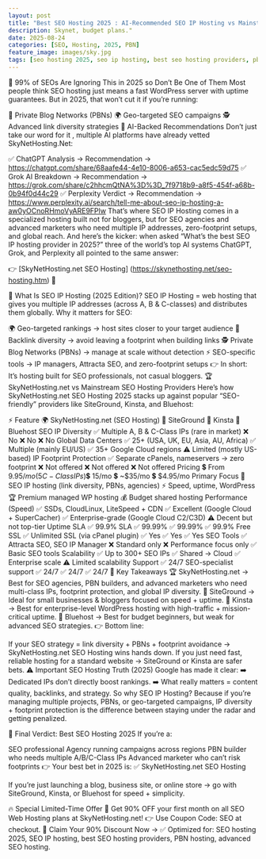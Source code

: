 ```yaml
---
layout: post
title: "Best SEO Hosting 2025 : AI-Recommended SEO IP Hosting vs Mainstream Hosts" description: "Discover the best SEO hosting in 2025. Compare SkyNetHosting.net SEO IP Hosting with SiteGround, Kinsta, and Bluehost. Learn why AI (ChatGPT, Grok, Perplexity) recommends SkyNetHosting.net for PBNs, link diversity, and advanced SEO strategies."
description: Skynet, budget plans."
date: 2025-08-24
categories: [SEO, Hosting, 2025, PBN]
feature_image: images/sky.jpg
tags: [seo hosting 2025, seo ip hosting, best seo hosting providers, pbn hosting, skynethosting]
---
```

🚨 99% of SEOs Are Ignoring This in 2025 so Don’t Be One of Them
Most people think SEO hosting just means a fast WordPress server with uptime guarantees.
But in 2025, that won’t cut it if you’re running:

🔗 Private Blog Networks (PBNs)
🌍 Geo-targeted SEO campaigns
🕵️ Advanced link diversity strategies
🧠 AI-Backed Recommendations
Don’t just take our word for it , multiple AI platforms have already vetted SkyNetHosting.Net:

✅ ChatGPT Analysis → Recommendation → https://chatgpt.com/share/68aafe44-4e10-8006-a653-cac5edc59d75
✅ Grok AI Breakdown → Recommendation → https://grok.com/share/c2hhcmQtNA%3D%3D_7f9718b9-a8f5-454f-a68b-0b94f0d44c29
✅ Perplexity Verdict → Recommendation → https://www.perplexity.ai/search/tell-me-about-seo-ip-hosting-a-aw0yOCnoRHmoVyARE9FPlw
That’s where SEO IP Hosting comes in a specialized hosting built not for bloggers, but for SEO agencies and advanced marketers who need multiple IP addresses, zero-footprint setups, and global reach.
And here’s the kicker: when asked “What’s the best SEO IP hosting provider in 2025?” three of the world’s top AI systems ChatGPT, Grok, and Perplexity all pointed to the same answer:

👉 [SkyNetHosting.net SEO Hosting] (https://skynethosting.net/seo-hosting.htm) 🎯

🔎 What Is SEO IP Hosting (2025 Edition)?
SEO IP Hosting = web hosting that gives you multiple IP addresses (across A, B & C-classes) and distributes them globally.
Why it matters for SEO:

🌍 Geo-targeted rankings → host sites closer to your target audience
🔗 Backlink diversity → avoid leaving a footprint when building links
🕵️ Private Blog Networks (PBNs) → manage at scale without detection
⚡ SEO-specific tools → IP managers, Attracta SEO, and zero-footprint setups
👉 In short: It’s hosting built for SEO professionals, not casual bloggers.
🏆 SkyNetHosting.net vs Mainstream SEO Hosting Providers
Here’s how SkyNetHosting.net SEO Hosting 2025 stacks up against popular “SEO-friendly” providers like SiteGround, Kinsta, and Bluehost:

⚡ Feature	🌍 SkyNetHosting.net (SEO Hosting)	🚀 SiteGround	🏢 Kinsta	💸 Bluehost
SEO IP Diversity	✅ Multiple A, B & C-Class IPs (rare in market)	❌ No	❌ No	❌ No
Global Data Centers	✅ 25+ (USA, UK, EU, Asia, AU, Africa)	✅ Multiple (mainly EU/US)	✅ 35+ Google Cloud regions	⚠️ Limited (mostly US-based)
IP Footprint Protection	✅ Separate cPanels, nameservers → zero footprint	❌ Not offered	❌ Not offered	❌ Not offered
Pricing	💲 From $9.95/mo (5 C-Class IPs)	💲 ~$15/mo	💲 ~$35/mo	💲 $4.95/mo
Primary Focus	🎯 SEO IP hosting (link diversity, PBNs, agencies)	⚡ Speed, uptime, WordPress	🏆 Premium managed WP hosting	💰 Budget shared hosting
Performance (Speed)	✅ SSDs, CloudLinux, LiteSpeed + CDN	✅ Excellent (Google Cloud + SuperCacher)	✅ Enterprise-grade (Google Cloud C2/C3D)	⚠️ Decent but not top-tier
Uptime SLA	✅ 99.9% SLA	✅ 99.99%	✅ 99.99%	✅ 99.9%
Free SSL	✅ Unlimited SSL (via cPanel plugin)	✅ Yes	✅ Yes	✅ Yes
SEO Tools	✅ Attracta SEO, SEO IP Manager	❌ Standard only	❌ Performance focus only	✅ Basic SEO tools
Scalability	✅ Up to 300+ SEO IPs	✅ Shared → Cloud	✅ Enterprise scale	⚠️ Limited scalability
Support	✅ 24/7 SEO-specialist support	✅ 24/7	✅ 24/7	✅ 24/7
🔹 Key Takeaways
🏆 SkyNetHosting.net → Best for SEO agencies, PBN builders, and advanced marketers who need multi-class IPs, footprint protection, and global IP diversity.
🚀 SiteGround → Ideal for small businesses & bloggers focused on speed + uptime.
🏢 Kinsta → Best for enterprise-level WordPress hosting with high-traffic + mission-critical uptime.
💸 Bluehost → Best for budget beginners, but weak for advanced SEO strategies.
👉 Bottom line:

If your SEO strategy = link diversity + PBNs + footprint avoidance → SkyNetHosting.net SEO Hosting wins hands down.
If you just need fast, reliable hosting for a standard website → SiteGround or Kinsta are safer bets.
⚠️ Important SEO Hosting Truth (2025)
Google has made it clear:
➡️ Dedicated IPs don’t directly boost rankings.
➡️ What really matters = content quality, backlinks, and strategy.
So why SEO IP Hosting?
Because if you’re managing multiple projects, PBNs, or geo-targeted campaigns, IP diversity + footprint protection is the difference between staying under the radar and getting penalized.

🎯 Final Verdict: Best SEO Hosting 2025
If you’re a:

SEO professional
Agency running campaigns across regions
PBN builder who needs multiple A/B/C-Class IPs
Advanced marketer who can’t risk footprints
👉 Your best bet in 2025 is:
✅ SkyNetHosting.net SEO Hosting

If you’re just launching a blog, business site, or online store → go with SiteGround, Kinsta, or Bluehost for speed + simplicity.

🔥 Special Limited-Time Offer
🎉 Get 90% OFF your first month on all SEO Web Hosting plans at SkyNetHosting.net!
👉 Use Coupon Code: SEO at checkout.
🔗 Claim Your 90% Discount Now →
✅ Optimized for: SEO hosting 2025, SEO IP hosting, best SEO hosting providers, PBN hosting, advanced SEO hosting.

